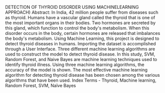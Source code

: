 DETECTION OF THYROID DISORDER USING MACHINELEARNING APPROACH) 
Abstract: In India, 42 million people suffer from diseases such as thyroid. Humans have a vascular gland called the thyroid that is
one of the most important organs in their bodies. Two hormones are secreted by this gland, which function to control the body's
metabolism. When this disorder occurs in the body, certain hormones are released that imbalances the body's metabolism. Using
Machine Learning, this project is designed to detect thyroid diseases in humans. Importing the dataset is accomplished through a
User Interface. Three different machine learning algorithms are used to construct the model to detect thyroid disease. In this study,
SVM, Random Forest, and Naive Bayes are machine learning techniques used to identify thyroid illness. Using three machine
learning algorithms, the accuracy of the model is shown. The most effective machine learning algorithm for detecting thyroid
disease has been chosen among the various algorithms that have been used.
Index Terms - Thyroid, Machine learning, Random Forest, SVM, Naïve Bayes

